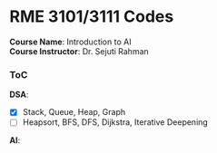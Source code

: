 # RME 3101/3111 Codes

**Course Name**: Introduction to AI  
**Course Instructor**: Dr. Sejuti Rahman

### ToC

**DSA**:

- [x] Stack, Queue, Heap, Graph
- [ ] Heapsort, BFS, DFS, Dijkstra, Iterative Deepening

**AI**:


